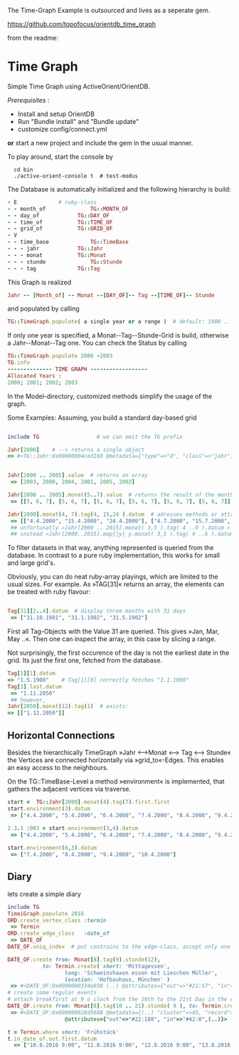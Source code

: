 The Time-Graph Example is outsourced  and lives as a seperate gem.

https://github.com/topofocus/orientdb_time_graph

from the readme: 

# Time Graph 

Simple Time Graph using ActiveOrient/OrientDB. 

*Prerequisites* : 
* Install and setup OrientDB
* Run "Bundle install" and "Bundle update"
* customize config/connect.yml

**or** start a new project and include the gem in the usual manner.

To play around, start the console by
```
  cd bin
  ./active-orient-console t  # test-modus
```
The Database is automatically initialized and the following hierarchy is build:

```ruby
- E				# ruby-class
- - month_of		      TG::MONTH_OF
- - day_of		      TG::DAY_OF
- - time_of		      TG::TIME_OF
- - grid_of		      TG::GRID_OF
- V
- - time_base		      TG::TimeBase
- - - jahr		      TG::Jahr
- - - monat		      TG::Monat
- - - stunde		      TG::Stunde
- - - tag		      TG::Tag
```
This Graph is realized

```ruby
Jahr -- [Month_of] -- Monat --[DAY_OF]-- Tag --[TIME_OF]-- Stunde
```
and populated by calling 

```ruby
TG::TimeGraph.populate( a single year or a range )  # default: 1900 .. 2050
```
If only one year is specified, a Monat--Tag--Stunde-Grid is build, otherwise a Jahr--Monat--Tag one.
You can check the Status by calling 

```ruby
TG::TimeGraph.populate 2000 -2003
TG.info
-------------- TIME GRAPH ------------------
Allocated Years : 
2000; 2001; 2002; 2003 

```
In the Model-directory, customized methods simplify the usage of the graph.

Some Examples:
Assuming, you build a standard day-based grid

```ruby

include TG					# we can omit the TG prefix

Jahr[2000]    # --> returns a single object
=> #<TG::Jahr:0x00000004ced160 @metadata={"type"=>"d", "class"=>"jahr", "version"=>13, "fieldTypes"=>"out_month_of=g", "cluster"=>34, "record"=>101}, @d=nil, @attributes={"value"=>2000, "out_month_of"=>["#53:1209", "#54:1209", "#55:1209", "#56:1209", "#53:1210", "#54:1210", "#55:1210", "#56:1210", "#53:1211", "#54:1211", "#55:1211", "#56:1211"], "created_at"=>Fri, 09 Sep 2016 10:14:30 +0200}>


Jahr[2000 .. 2005].value  # returns an array
 => [2003, 2000, 2004, 2001, 2005, 2002] 

Jahr[2000 .. 2005].monat(5..7).value  # returns the result of the month-attribute (or method)
 => [[5, 6, 7], [5, 6, 7], [5, 6, 7], [5, 6, 7], [5, 6, 7], [5, 6, 7]] 

Jahr[2000].monat(4, 7).tag(4, 15,24 ).datum  # adresses methods or attributes of the specified day's
 => [["4.4.2000", "15.4.2000", "24.4.2000"], ["4.7.2000", "15.7.2000", "24.7.2000"]] 
 ## unfortunatly »Jahr[2000 .. 2015].monat( 3,5 ).tag( 4 ..6 ).datum « does not fits now
 ## instead »Jahr[2000..2015].map{|y| y.monat( 3,5 ).tag( 4 ..6 ).datum } « does the job.
```

To filter datasets in that way, anything represented is queried from the database. In contrast to
a pure ruby implementation, this works for small and large grid's.

Obviously, you can do neat ruby-array playings, which are limited to the usual sizes.
For example. As »TAG[31]« returns an array, the elements can be treated with ruby flavour:

```ruby

Tag[31][2..4].datum  # display three months with 31 days 
 => ["31.10.1901", "31.1.1902", "31.5.1902"]

```
First all Tag-Objects with the Value 31 are queried. This gives »Jan, Mar, May ..«. Then one can inspect the array, in this case by slicing a range.

Not surprisingly, the first occurence of the day is not the earliest date in the grid. Its just the first one,
fetched from the database.

``` ruby
Tag[1][1].datum
=> "1.5.1900"    # Tag[1][0] correctly fetches "1.1.1900"
Tag[1].last.datum
 => "1.11.2050"
 ## however, 
Jahr[2050].monat(12).tag(1)  # exists:
=> [["1.12.2050"]]
```

## Horizontal Connections

Besides the hierarchically TimeGraph »Jahr <-->Monat <--> Tag <--> Stunde«  the Vertices are connected
horizontally via »grid_to«-Edges. This enables an easy access to the neighbours.

On the TG::TimeBase-Level a method »environment« is implemented, that gathers the adjacent vertices 
via traverse.

``` ruby
start =  TG::Jahr[2000].monat(4).tag(7).first.first
start.environment(3).datum
 => ["4.4.2000", "5.4.2000", "6.4.2000", "7.4.2000", "8.4.2000", "9.4.2000", "10.4.2000"] 

2.3.1 :003 > start.environment(3,4).datum
 => ["4.4.2000", "5.4.2000", "6.4.2000", "7.4.2000", "8.4.2000", "9.4.2000", "10.4.2000", "11.4.2000"] 
 
start.environment(0,3).datum
 => ["7.4.2000", "8.4.2000", "9.4.2000", "10.4.2000"] 
```



## Diary

lets create a simple diary

```ruby
include TG
TimeiGraph.populate 2016
ORD.create_vertex_class :termin
 => Termin
ORD.create_edge_class   :date_of
 => DATE_OF
DATE_OF.uniq_index	# put contrains to the edge-class, accept only one entry per item 

DATE_OF.create from: Monat[8].tag(9).stunde(12), 
	       to: Termin.create( short: 'Mittagessen', 
				  long: 'Schweinshaxen essen mit Lieschen Müller', 
				  location: 'Hofbauhaus, München' )
 => #<DATE_OF:0x0000000334e038 (..) @attributes={"out"=>"#21:57", "in"=>"#41:0", (..)}> 
# create some regular events
# attach breakfirst at 9 o clock from the 10th to the 21st Day in the current month
DATE_OF.create from: Monat[8].tag(10 .. 21).stunde( 9 ), to: Termin.create( :short => 'Frühstück' )
 => #<DATE_OF:0x000000028d5688 @metadata={(..) "cluster"=>45, "record"=>8}, 
			      @attributes={"out"=>"#22:188", "in"=>"#42:0",(..)}>

t = Termin.where short: 'Frühstück'
t.in_date_of.out.first.datum
  => ["10.8.2016 9:00", "11.8.2016 9:00", "12.8.2016 9:00", "13.8.2016 9:00", "14.8.2016 9:00", "15.8.2016 9:00", "16.8.2016 9:00", "17.8.2016 9:00", "18.8.2016 9:00", "19.8.2016 9:00", "20.8.2016 9:00", "21.8.2016 9:00"]

```

